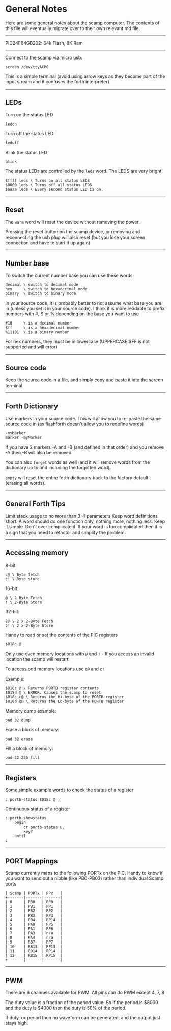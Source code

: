 # General Notes
Here are some general notes about the [scamp](https://udamonic.com/what-is-a-scamp.html) computer. The contents of this file will eventually migrate over to their own relevant md file.

---
PIC24F64GB202: 64k Flash, 8K Ram

---
Connect to the scamp via micro usb:

    screen /dev/ttyACM0

This is a simple terminal (avoid using arrow keys as they become part of the input stream and it confuses the forth interpreter)

---
## LEDs
Turn on the status LED
    
    ledon

Turn off the status LED

    ledoff

Blink the status LED

    blink

The status LEDs are controlled by the `leds` word. The LEDS are very bright!

    $ffff leds \ Turns on all status LEDS
    $0000 leds \ Turns off all status LEDS
    $aaaa leds \ Every second status LED is on.

---
## Reset
The `warm` word will reset the device without removing the power.

Pressing the reset button on the scamp device, or removing and reconnecting the usb plug will also reset (but you lose your screen connection and have to start it up again)

---
## Number base

To switch the current number base you can use these words:

    decimal \ switch to decimal mode
    hex     \ switch to hexadecimal mode
    binary  \ switch to binary mode

In your source code, it is probably better to not assume what base you are in (unless you set it in your source code). I think it is more readable to prefix numbers with #, $ or % depending on the base you want to use

    #10     \ is a decimal number
    $ff     \ is a hexadecimal number
    %11101  \ is a binary number

For hex numbers, they must be in lowercase (UPPERCASE $FF is not supported and will error)

---
## Source code

Keep the source code in a file, and simply copy and paste it into the screen terminal.

---
## Forth Dictionary

Use markers in your source code. This will allow you to re-paste the same source code in (as flashforth doesn't allow you to redefine words)

    -myMarker
    marker -myMarker

If you have 2 markers -A and -B (and defined in that order) and you remove -A then -B will also be removed.

You can also `forget` words as well (and it will remove words from the dictionary up to and including the forgotten word).

`empty` will reset the entire forth dictionary back to the factory default (erasing all words).

---
## General Forth Tips

Limit stack usage to no more than 3-4 parameters
Keep word definitions short. A word should do one function only, nothing more, nothing less.
Keep it simple. Don't over complicate it. If your word is too complicated then it is a sign that you need to refactor and simplify the problem.

---
## Accessing memory

8-bit:

    c@ \ Byte fetch
    c! \ Byte store

16-bit:

    @ \ 2-Byte Fetch
    ! \ 2-Byte Store

32-bit:

    2@ \ 2 x 2-Byte Fetch
    2! \ 2 x 2-Byte Store

Handy to read or set the contents of the PIC registers

    $018c @

Only use even memory locations with `@` and `!` - If you access an invalid location the scamp will restart.

To access odd memory locations use `c@` and `c!`

Example: 

    $018c @ \ Returns PORTB register contents
    $018d @ \ ERROR: Causes the scamp to reset
    $018c c@ \ Returns the Hi-byte of the PORTB register
    $018d c@ \ Returns the Lo-byte of the PORTB register

Memory dump example:

    pad 32 dump

Erase a block of memory:

    pad 32 erase

Fill a block of memory:

    pad 32 255 fill

---
## Registers

Some simple example words to check the status of a register

    : portb-status $018c @ ;

Continuous status of a register

    : portb-showstatus
        begin
            cr portb-status u.
            key?
        until
    ;

---
## PORT Mappings

Scamp currently maps to the following PORTx on the PIC. Handy to know if you want to send out a nibble (like PB0-PB03) rather than individual Scamp ports

    | Scamp | PORTx | RPx   |
    +-------|-------|-------|
    | 0     | PB0   | RP0   |
    | 1     | PB1   | RP1   |
    | 2     | PB2   | RP2   |
    | 3     | PB3   | RP3   |
    | 4     | PB4   | RP14  |
    | 5     | PA0   | RP5   |
    | 6     | PA1   | RP6   |
    | 7     | PA3   | n/a   |
    | 8     | PA4   | n/a   |
    | 9     | RB7   | RP7   |
    | 10    | RB13  | RP13  |
    | 11    | RB14  | RP14  |
    | 12    | RB15  | RP15  |
    +-------|-------|-------|

---
## PWM

There are 6 channels available for PWM. All pins can do PWM except 4, 7, 8

The duty value is a fraction of the period value. So if the period is $8000 and the duty is $4000 then the duty is 50% of the period.

If duty >= period then no waveform can be generated, and the output just stays high.
